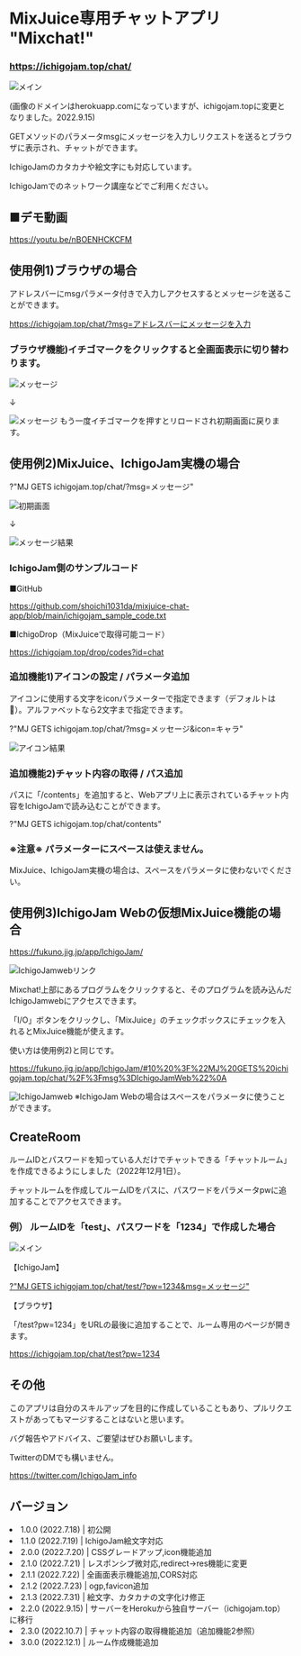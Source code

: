 # MixJuice専用チャットアプリ "Mixchat!"
### https://ichigojam.top/chat/
<img src="https://github.com/shoichi1031da/mixjuice-chat-app/blob/main/document/main.png" alt="メイン" title="main">

(画像のドメインはherokuapp.comになっていますが、ichigojam.topに変更となりました。2022.9.15)

GETメソッドのパラメータmsgにメッセージを入力しリクエストを送るとブラウザに表示され、チャットができます。

IchigoJamのカタカナや絵文字にも対応しています。

IchigoJamでのネットワーク講座などでご利用ください。

## ■デモ動画
https://youtu.be/nBOENHCKCFM

## 使用例1)ブラウザの場合
アドレスバーにmsgパラメータ付きで入力しアクセスするとメッセージを送ることができます。

https://ichigojam.top/chat/?msg=アドレスバーにメッセージを入力

### ブラウザ機能)イチゴマークをクリックすると全画面表示に切り替わります。
<img src="https://github.com/shoichi1031da/mixjuice-chat-app/blob/main/document/default_screen.png" alt="メッセージ" title="msg">

↓

<img src="https://github.com/shoichi1031da/mixjuice-chat-app/blob/main/document/full_screen.png" alt="メッセージ" title="msg">
もう一度イチゴマークを押すとリロードされ初期画面に戻ります。

## 使用例2)MixJuice、IchigoJam実機の場合
?"MJ GETS ichigojam.top/chat/?msg=メッセージ"

<img src="https://github.com/shoichi1031da/mixjuice-chat-app/blob/main/document/sample0.png" alt="初期画面" title="initial screen">

↓

<img src="https://github.com/shoichi1031da/mixjuice-chat-app/blob/main/document/sample1_msg_result.png" alt="メッセージ結果" title="msg_result">

### IchigoJam側のサンプルコード
■GitHub

https://github.com/shoichi1031da/mixjuice-chat-app/blob/main/ichigojam_sample_code.txt

■IchigoDrop（MixJuiceで取得可能コード）

https://ichigojam.top/drop/codes?id=chat


### 追加機能1)アイコンの設定 / パラメータ追加
アイコンに使用する文字をiconパラメーターで指定できます（デフォルトは🍓）。アルファベットなら2文字まで指定できます。

?"MJ GETS ichigojam.top/chat/?msg=メッセージ&icon=キャラ"

<img src="https://github.com/shoichi1031da/mixjuice-chat-app/blob/main/document/sample3_icon_result.png" alt="アイコン結果" title="icon_result">

### 追加機能2)チャット内容の取得 / パス追加
パスに「/contents」を追加すると、Webアプリ上に表示されているチャット内容をIchigoJamで読み込むことができます。

?"MJ GETS ichigojam.top/chat/contents"

### ※注意※ パラメーターにスペースは使えません。
MixJuice、IchigoJam実機の場合は、スペースをパラメータに使わないでください。

## 使用例3)IchigoJam Webの仮想MixJuice機能の場合
https://fukuno.jig.jp/app/IchigoJam/

<img src="https://github.com/shoichi1031da/mixjuice-chat-app/blob/main/document/ichigojam_web.png" alt="IchigoJamwebリンク" title="ichigojam_web">

Mixchat!上部にあるプログラムをクリックすると、そのプログラムを読み込んだIchigoJamwebにアクセスできます。

「I/O」ボタンをクリックし、「MixJuice」のチェックボックスにチェックを入れるとMixJuice機能が使えます。

使い方は使用例2)と同じです。

https://fukuno.jig.jp/app/IchigoJam/#10%20%3F%22MJ%20GETS%20ichigojam.top/chat/%2F%3Fmsg%3DIchigoJamWeb%22%0A

<img src="https://github.com/shoichi1031da/mixjuice-chat-app/blob/main/document/sample4_ichigojamweb.png" alt="IchigoJamweb" title="ichigojamweb">
※IchigoJam Webの場合はスペースをパラメータに使うことができます。

## CreateRoom
ルームIDとパスワードを知っている人だけでチャットできる「チャットルーム」を作成できるようにしました（2022年12月1日）。

チャットルームを作成してルームIDをパスに、パスワードをパラメータpwに追加することでアクセスできます。

### 例） ルームIDを「test」、パスワードを「1234」で作成した場合
<img src="https://github.com/shoichi1031da/mixjuice-chat-app/blob/main/document/room.png" alt="メイン" title="main">

【IchigoJam】

<a href="https://fukuno.jig.jp/app/IchigoJam/#10%20%3F%22MJ%20GETS%20ichigojam.top%2Fchat%2Ftest%3Fpw%3D1234%22%0A">?"MJ GETS ichigojam.top/chat/test/?pw=1234&msg=メッセージ"</a>

【ブラウザ】

「/test?pw=1234」をURLの最後に追加することで、ルーム専用のページが開きます。

https://ichigojam.top/chat/test?pw=1234

## その他
このアプリは自分のスキルアップを目的に作成していることもあり、プルリクエストがあってもマージすることはないと思います。

バグ報告やアドバイス、ご要望はぜひお願いします。

TwitterのDMでも構いません。

https://twitter.com/IchigoJam_info

## バージョン
<ur>
<li>1.0.0 (2022.7.18) | 初公開</li>
<li>1.1.0 (2022.7.19) | IchigoJam絵文字対応</li>
<li>2.0.0 (2022.7.20) | CSSグレードアップ,icon機能追加</li>
<li>2.1.0 (2022.7.21) | レスポンシブ微対応,redirect→res機能に変更</li>
<li>2.1.1 (2022.7.22) | 全画面表示機能追加,CORS対応</li>
<li>2.1.2 (2022.7.23) | ogp,favicon追加</li>
<li>2.1.3 (2022.7.31) | 絵文字、カタカナの文字化け修正</li>
<li>2.2.0 (2022.9.15) | サーバーをHerokuから独自サーバー（ichigojam.top）に移行</li>
<li>2.3.0 (2022.10.7) | チャット内容の取得機能追加（追加機能2参照）</li>
<li>3.0.0 (2022.12.1) | ルーム作成機能追加
</ur>
